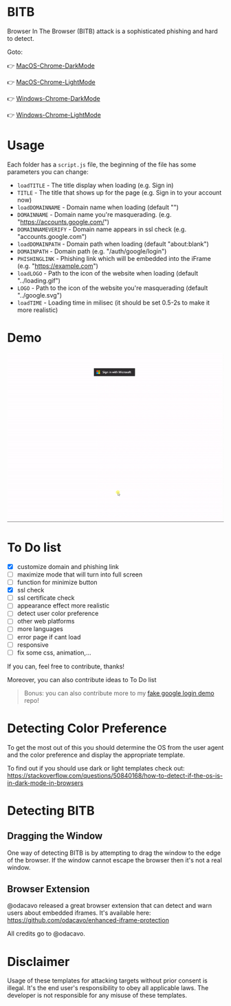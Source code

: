 # BITB

Browser In The Browser (BITB) attack is a sophisticated phishing and hard to detect.

Goto:

👉 [MacOS-Chrome-DarkMode](./MacOS-Chrome-DarkMode)

👉 [MacOS-Chrome-LightMode](./MacOS-Chrome-LightMode)

👉 [Windows-Chrome-DarkMode](./Windows-Chrome-DarkMode)

👉 [Windows-Chrome-LightMode](./Windows-Chrome-LightMode)

# Usage

Each folder has a `script.js` file, the beginning of the file has some parameters you can change:

- `loadTITLE` - The title display when loading (e.g. Sign in)
- `TITLE` - The title that shows up for the page (e.g. Sign in to your account now)
- `loadDOMAINNAME` - Domain name when loading (default "")
- `DOMAINNAME` - Domain name you're masquerading. (e.g. "https://accounts.google.com/")
- `DOMAINNAMEVERIFY` - Domain name appears in ssl check (e.g. "accounts.google.com")
- `loadDOMAINPATH` - Domain path when loading (default "about:blank")
- `DOMAINPATH` - Domain path (e.g. "/auth/google/login")
- `PHISHINGLINK` - Phishing link which will be embedded into the iFrame (e.g. "https://example.com")
- `loadLOGO` - Path to the icon of the website when loading (default "../loading.gif")
- `LOGO` - Path to the icon of the website you're masquerading (default "../google.svg")
- `loadTIME` - Loading time in milisec (it should be set 0.5-2s to make it more realistic)

# Demo

![Demo](/demo.gif)

# To Do list

- [x] customize domain and phishing link
- [ ] maximize mode that will turn into full screen
- [ ] function for minimize button
- [x] ssl check
- [ ] ssl certificate check
- [ ] appearance effect more realistic
- [ ] detect user color preference
- [ ] other web platforms
- [ ] more languages
- [ ] error page if cant load
- [ ] responsive
- [ ] fix some css, animation,...

If you can, feel free to contribute, thanks!

Moreover, you can also contribute ideas to To Do list

> Bonus: you can also contribute more to my [fake google login demo](https://github.com/lucthienphong1120/google-login) repo!

# Detecting Color Preference

To get the most out of this you should determine the OS from the user agent and the color preference and display the appropriate template.

To find out if you should use dark or light templates check out: https://stackoverflow.com/questions/50840168/how-to-detect-if-the-os-is-in-dark-mode-in-browsers

# Detecting BITB

## Dragging the Window

One way of detecting BITB is by attempting to drag the window to the edge of the browser. If the window cannot escape the browser then it's not a real window. 

## Browser Extension

@odacavo released a great browser extension that can detect and warn users about embedded iframes. It's available here: https://github.com/odacavo/enhanced-iframe-protection

All credits go to @odacavo.

# Disclaimer

Usage of these templates for attacking targets without prior consent is illegal. It's the end user's responsibility to obey all applicable laws. The developer is not responsible for any misuse of these templates.

